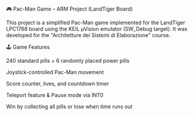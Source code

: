 🎮 Pac-Man Game – ARM Project (LandTiger Board)

This project is a simplified Pac-Man game implemented for the LandTiger LPC1768 board using the KEIL µVision emulator (SW_Debug target). It was developed for the "Architetture dei Sistemi di Elaborazione" course.

🕹️ Game Features

240 standard pills + 6 randomly placed power pills

Joystick-controlled Pac-Man movement

Score counter, lives, and countdown timer

Teleport feature & Pause mode via INT0

Win by collecting all pills or lose when time runs out
